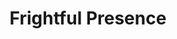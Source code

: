 ---
title: "Frightful Presence"

ability:
  types: ["Ex"]
  description: |
    This special quality makes a creature's very presence unsettling to foes. It takes effect automatically when the creature performs some sort of dramatic action (such as charging, attacking, or snarling). Opponents within range who witness the action may become frightened or shaken. Actions required to trigger the ability are given in the creature's descriptive text. The range is usually 30 feet, and the duration is usually {% die_roll 5 6 0 %} rounds. This ability affects only opponents with fewer Hit Dice or levels than the creature has. An affected opponent can resist the effects with a successful Will save (DC 10 + &#189; frightful creature's racial HD + frightful creature's Cha modifier; the exact DC is given in the creature's descriptive text). An opponent that succeeds on the saving throw is immune to that same creature's frightful presence for 24 hours. Frightful presence is a mind-affecting fear effect.
---